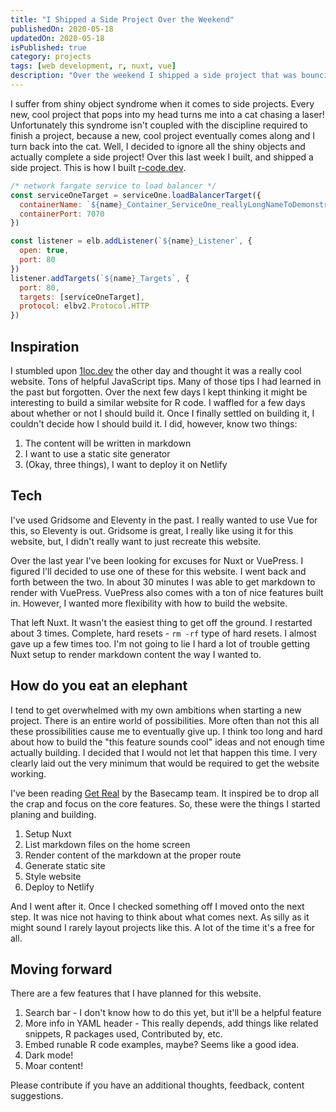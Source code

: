 ```yaml
---
title: "I Shipped a Side Project Over the Weekend"
publishedOn: 2020-05-18
updatedOn: 2020-05-18
isPublished: true
category: projects
tags: [web development, r, nuxt, vue]
description: "Over the weekend I shipped a side project that was bouncing around my head for a few months!"
---
```


I suffer from shiny object syndrome when it comes to side projects. Every new, cool project that pops into my head turns me into a cat chasing a laser! Unfortunately this syndrome isn't coupled with the discipline required to finish a project, because a new, cool project eventually comes along and I turn back into the cat. Well, I decided to ignore all the shiny objects and actually complete a side project! Over this last week I built, and shipped a side project. This is how I built [r-code.dev](r-code.dev).

```js
/* network fargate service to load balancer */
const serviceOneTarget = serviceOne.loadBalancerTarget({
  containerName: `${name}_Container_ServiceOne_reallyLongNameToDemonstrateWhatHappensWithLongLinesOfCodeInThisExample`,
  containerPort: 7070
})

const listener = elb.addListener(`${name}_Listener`, {
  open: true,
  port: 80
})
listener.addTargets(`${name}_Targets`, {
  port: 80,
  targets: [serviceOneTarget],
  protocol: elbv2.Protocol.HTTP
})
```

## Inspiration

I stumbled upon [1loc.dev](https://1loc.dev) the other day and thought it was a really cool website. Tons of helpful JavaScript tips. Many of those tips I had learned in the past but forgotten. Over the next few days I kept thinking it might be interesting to build a similar website for R code. I waffled for a few days about whether or not I should build it. Once I finally settled on building it, I couldn't decide how I should build it. I did, however, know two things:

1. The content will be written in markdown
2. I want to use a static site generator
3. (Okay, three things), I want to deploy it on Netlify

## Tech

I've used Gridsome and Eleventy in the past. I really wanted to use Vue for this, so Eleventy is out. Gridsome is great, I really like using it for this website, but, I didn't really want to just recreate this website. 

Over the last year I've been looking for excuses for Nuxt or VuePress. I figured I'll decided to use one of these for this website. I went back and forth between the two. In about 30 minutes I was able to get markdown to render with VuePress. VuePress also comes with a ton of nice features built in. However, I wanted more flexibility with how to build the website. 

That left Nuxt. It wasn't the easiest thing to get off the ground. I restarted about 3 times. Complete, hard resets - `rm -rf` type of hard resets. I almost gave up a few times too. I'm not going to lie I hard a lot of trouble getting Nuxt setup to render markdown content the way I wanted to.

## How do you eat an elephant 

I tend to get overwhelmed with my own ambitions when starting a new project. There is an entire world of possibilities. More often than not this all these prossibilities cause me to eventually give up. I think too long and hard about how to build the "this feature sounds cool" ideas and not enough time actually building. I decided that I would not let that happen this time. I very clearly laid out the very minimum that would be required to get the website working. 

I've been reading [Get Real](https://basecamp.com/books/getting-real) by the Basecamp team. It inspired be to drop all the crap and focus on the core features. So, these were the things I started planing and building.

1. Setup Nuxt
1. List markdown files on the home screen
1. Render content of the markdown at the proper route
1. Generate static site
1. Style website
1. Deploy to Netlify

And I went after it. Once I checked something off I moved onto the next step. It was nice not having to think about what comes next. As silly as it might sound I rarely layout projects like this. A lot of the time it's a free for all.

## Moving forward

There are a few features that I have planned for this website.

1. Search bar - I don't know how to do this yet, but it'll be a helpful feature
1. More info in YAML header - This really depends, add things like related snippets, R packages used, Contributed by, etc.
1. Embed runable R code examples, maybe? Seems like a good idea.
1. Dark mode!
1. Moar content!

Please contribute if you have an additional thoughts, feedback, content suggestions.
